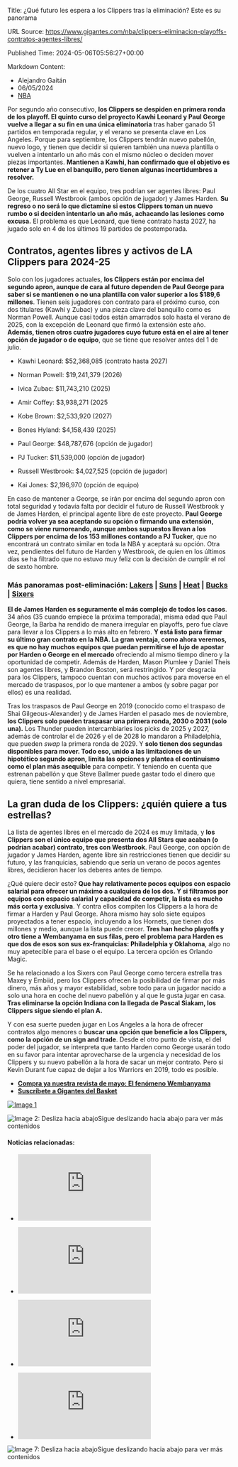 Title: ¿Qué futuro les espera a los Clippers tras la eliminación? Este es su panorama

URL Source: https://www.gigantes.com/nba/clippers-eliminacion-playoffs-contratos-agentes-libres/

Published Time: 2024-05-06T05:56:27+00:00

Markdown Content:
*   Alejandro Gaitán
*   06/05/2024
*   [NBA](https://www.gigantes.com/nba/"CortosdeNBA")

Por segundo año consecutivo, **los Clippers se despiden en primera ronda de los playoff. El quinto curso del proyecto Kawhi Leonard y Paul George vuelve a llegar a su fin en una única eliminatoria** tras haber ganado 51 partidos en temporada regular, y el verano se presenta clave en Los Angeles. Porque para septiembre, los Clippers tendrán nuevo pabellón, nuevo logo, y tienen que decidir si quieren también una nueva plantilla o vuelven a intentarlo un año más con el mismo núcleo o deciden mover piezas importantes. **Mantienen a Kawhi, han confirmado que el objetivo es retener a Ty Lue en el banquillo, pero tienen algunas incertidumbres a resolver.**

De los cuatro All Star en el equipo, tres podrían ser agentes libres: Paul George, Russell Westbrook (ambos opción de jugador) y James Harden. **Su regreso o no será lo que dictamine si estos Clippers toman un nuevo rumbo o si deciden intentarlo un año más, achacando las lesiones como excusa.** El problema es que Leonard, que tiene contrato hasta 2027, ha jugado solo en 4 de los últimos 19 partidos de postemporada. 

**Contratos, agentes libres y activos de LA Clippers para 2024-25**
-------------------------------------------------------------------

Solo con los jugadores actuales, **los Clippers están por encima del segundo apron, aunque de cara al futuro dependen de Paul George para saber si se mantienen o no una plantilla con valor superior a los $189,6 millones**. Tienen seis jugadores con contrato para el próximo curso, con dos titulares (Kawhi y Zubac) y una pieza clave del banquillo como es Norman Powell. Aunque casi todos están amarrados solo hasta el verano de 2025, con la excepción de Leonard que firmó la extensión este año. **Además, tienen otros cuatro jugadores cuyo futuro está en el aire al tener opción de jugador o de equipo**, que se tiene que resolver antes del 1 de julio. 

*   Kawhi Leonard: $52,368,085 (contrato hasta 2027)
*   Norman Powell: $19,241,379 (2026)
*   Ivica Zubac: $11,743,210 (2025)
*   Amir Coffey: $3,938,271 (2025
*   Kobe Brown: $2,533,920 (2027)
*   Bones Hyland: $4,158,439 (2025)

*   Paul George: $48,787,676 (opción de jugador)
*   PJ Tucker: $11,539,000 (opción de jugador)
*   Russell Westbrook: $4,027,525 (opción de jugador)
*   Kai Jones: $2,196,970 (opción de equipo)

En caso de mantener a George, se irán por encima del segundo apron con total seguridad y todavía falta por decidir el futuro de Russell Westbrook y de James Harden, el principal agente libre de este proyecto. **Paul George podría volver ya sea aceptando su opción o firmando una extensión, como se viene rumoreando, aunque ambos supuestos llevan a los Clippers por encima de los 153 millones contando a PJ Tucker**, que no encontrará un contrato similar en toda la NBA y aceptará su opción. Otra vez, pendientes del futuro de Harden y Westbrook, de quien en los últimos días se ha filtrado que no estuvo muy feliz con la decisión de cumplir el rol de sexto hombre. 

### Más panoramas post-eliminación: [Lakers](https://www.gigantes.com/nba/lakers-eliminacion-playoffs-contratos-agentes-libres/) | [Suns](https://www.gigantes.com/nba/phoenix-suns-eliminacion-playoffs-2024/) | [Heat](https://www.gigantes.com/nba/miami-heat-eliminacion-playoffs-contratos-agentes-libres/) | [Bucks](https://www.gigantes.com/nba/milwaukee-bucks-eliminacion-playoffs-contratos-agentes-libres/) | [Sixers](https://www.gigantes.com/nba/philadelphia-76ers-eliminacion-playoffs-contratos-agentes-libres/)

**El de James Harden es seguramente el más complejo de todos los casos**. 34 años (35 cuando empiece la próxima temporada), misma edad que Paul George, la Barba ha rendido de manera irregular en playoffs, pero fue clave para llevar a los Clippers a lo más alto en febrero. **Y está listo para firmar su último gran contrato en la NBA. La gran ventaja, como ahora veremos, es que no hay muchos equipos que puedan permitirse el lujo de apostar por Harden o George en el mercado** ofreciendo al mismo tiempo dinero y la oportunidad de competir. Además de Harden, Mason Plumlee y Daniel Theis son agentes libres, y Brandon Boston, será restringido. Y por desgracia para los Clippers, tampoco cuentan con muchos activos para moverse en el mercado de traspasos, por lo que mantener a ambos (y sobre pagar por ellos) es una realidad. 

Tras los traspasos de Paul George en 2019 (conocido como el traspaso de Shai Gilgeous-Alexander) y de James Harden el pasado mes de noviembre, **los Clippers solo pueden traspasar una primera ronda, 2030 o 2031 (solo una).** Los Thunder pueden intercambiarles los picks de 2025 y 2027, además de controlar el de 2026 y el de 2028 lo mandaron a Philadelphia, que pueden _swap_ la primera ronda de 2029. Y **solo tienen dos segundas disponibles para mover. Todo eso, unido a las limitaciones de un hipotético segundo apron, limita las opciones y plantea el continuismo como el plan más asequible** para competir. Y teniendo en cuenta que estrenan pabellón y que Steve Ballmer puede gastar todo el dinero que quiera, tiene sentido a nivel empresarial. 

**La gran duda de los Clippers: ¿quién quiere a tus estrellas?**
----------------------------------------------------------------

La lista de agentes libres en el mercado de 2024 es muy limitada, y **los Clippers son el único equipo que presenta dos All Stars que acaban (o podrían acabar) contrato, tres con Westbrook**. Paul George, con opción de jugador y James Harden, agente libre sin restricciones tienen que decidir su futuro, y las franquicias, sabiendo que sería un verano de pocos agentes libres, decidieron hacer los deberes antes de tiempo.

¿Qué quiere decir esto? **Que hay relativamente pocos equipos con espacio salarial para ofrecer un máximo a cualquiera de los dos. Y si filtramos por equipos con espacio salarial y capacidad de competir, la lista es mucho más corta y exclusiva**. Y contra ellos compiten los Clippers a la hora de firmar a Harden y Paul George. Ahora mismo hay solo siete equipos proyectados a tener espacio, incluyendo a los Hornets, que tienen dos millones y medio, aunque la lista puede crecer. **Tres han hecho playoffs y otro tiene a Wembanyama en sus filas, pero el problema para Harden es que dos de esos son sus ex-franquicias: Philadelphia y Oklahoma**, algo no muy apetecible para el base o el equipo. La tercera opción es Orlando Magic.

Se ha relacionado a los Sixers con Paul George como tercera estrella tras Maxey y Embiid, pero los Clippers ofrecen la posibilidad de firmar por más dinero, más años y mayor estabilidad, sobre todo para un jugador nacido a solo una hora en coche del nuevo pabellón y al que le gusta jugar en casa. **Tras eliminarse la opción Indiana con la llegada de Pascal Siakam, los Clippers sigue siendo el plan A.** 

Y con esa suerte pueden jugar en Los Angeles a la hora de ofrecer contratos algo menores o **buscar una opción que beneficie a los Clippers, como la opción de un sign and trade**. Desde el otro punto de vista, el del poder del jugador, se interpreta que tanto Harden como George usarán todo en su favor para intentar aprovecharse de la urgencia y necesidad de los Clippers y su nuevo pabellón a la hora de sacar un mejor contrato. Pero si Kevin Durant fue capaz de dejar a los Warriors en 2019, todo es posible. 

*   [**Compra ya nuestra revista de mayo: El fenómeno Wembanyama**](https://www.gigantes.com/tienda/hemeroteca/el-fenomeno-wembanyama-no-1-544-mayo-2024/)
*   **[Suscríbete a Gigantes del Basket](https://www.gigantes.com/tienda/suscripciones)**

[![Image 1](https://www.gigantes.com/wp-content/smush-webp/2024/05/Gigantes-1544-Wemby-BAJA-scaled.jpg.webp)](https://www.gigantes.com/tienda/hemeroteca/el-fenomeno-wembanyama-no-1-544-mayo-2024/)

![Image 2: Desliza hacia abajo](https://www.gigantes.com/wp-content/uploads/2024/01/mano.png)Sigue deslizando hacia abajo para ver más contenidos

#### Noticias relacionadas:

*   [![Image 3: Los Angeles Clippers, identidad contra el miedo del pasado: ¿Son candidatos?](https://www.gigantes.com/wp-content/plugins/igit-related-posts-with-thumb-images-after-posts/timthumb.php?src=/wp-content/uploads/2023/09/GettyImages-1449491317-130x130.jpg&w=121&h=121&zc=0)](https://www.gigantes.com/nba/los-angeles-clippers-identidad-contra-el-miedo-del-pasado-son-candidatos/)

*   [![Image 4: ¿Por qué un barco? Te contamos el origen del nuevo logo de Los Angeles Clippers](https://www.gigantes.com/wp-content/plugins/igit-related-posts-with-thumb-images-after-posts/timthumb.php?src=/wp-content/uploads/2024/02/NBAs-Los-Angeles-Clippers-unveil-new-logo-uniforms-e1708969539989-130x130.jpeg&w=121&h=121&zc=0)](https://www.gigantes.com/nba/barco-origen-nuevo-logo-clippers/)

*   [![Image 5: Análisis NBA: Los Angeles Clippers, el renacer de un contender](https://www.gigantes.com/wp-content/plugins/igit-related-posts-with-thumb-images-after-posts/timthumb.php?src=/wp-content/uploads/2024/01/GettyImages-1850857943-scaled-e1704422478601-130x130.jpg&w=121&h=121&zc=0)](https://www.gigantes.com/nba/analisis-nba-los-angeles-clippers-el-renacer-de-un-contender/)

*   [![Image 6: ¿Quién frena a los Clippers? Así es la mejor racha en activo de la NBA](https://www.gigantes.com/wp-content/plugins/igit-related-posts-with-thumb-images-after-posts/timthumb.php?src=/wp-content/uploads/2023/12/GettyImages-1871368746-2-130x130.jpg&w=121&h=121&zc=0)](https://www.gigantes.com/nba/quien-frena-a-los-clippers-asi-es-la-mejor-racha-en-activo-de-la-nba/)


![Image 7: Desliza hacia abajo](https://www.gigantes.com/wp-content/uploads/2024/01/mano.png)Sigue deslizando hacia abajo para ver más contenidos
